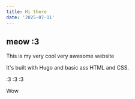 ```yaml
---
title: Hi there
date: '2025-07-11'
---
```


## meow :3

This is my very cool very awesome website

It's built with Hugo and basic ass HTML and CSS.

:3 :3 :3

Wow
